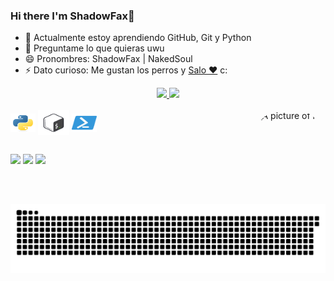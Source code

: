 ### Hi there I'm ShadowFax👋

- 🌱 Actualmente estoy aprendiendo GitHub, Git y Python  
- 💬 Preguntame lo que quieras uwu
- 😄 Pronombres: ShadowFax | NakedSoul
- ⚡ Dato curioso: Me gustan los perros y [Salo ♥](https://github.com/SayagoDev) c:

<div align="center">
  <a href="https://github.com/shadowfaxumu">
  <img height="180em" src="https://github-readme-stats.vercel.app/api?username=shadowfaxumu&show_icons=true&theme=synthwave&include_all_commits=true&count_private=true"/>
  <img height="180em" src="https://github-readme-stats.vercel.app/api/top-langs/?username=shadowfaxumu&layout=compact&langs_count=7&theme=synthwave"/>
  </a>
</div>

<div style="display: inline;"><br>
  <img align="center" alt="Python icon" height="30" width="40" src="https://raw.githubusercontent.com/devicons/devicon/master/icons/python/python-original.svg">
  <img align="center" alt="Bash icon" height="40" width="50" src="https://raw.githubusercontent.com/SayagoDev/icons/main/bash.svg">
  <img align="center" alt="PowerShell icon" height="30" width="40"src="https://raw.githubusercontent.com/SayagoDev/icons/main/powershell.svg">


  <img align="right" alt="A picture of me" height="150em" style="border-radius:50px;" src="https://i.picasion.com/pic91/7381321b5a33f2457809d64ad42a3cc4.gif"> 
</div>

##


<div> 
  <a href="https://instagram.com/ShadowFaxumu" target="_blank"><img src="https://img.shields.io/badge/-Instagram-%23E4405F?style=for-the-badge&logo=instagram&logoColor=white" target="_blank"></a>
 <a href="https://discord.gg/BgFAWGSq7z" target="_blank"><img src="https://img.shields.io/badge/Discord-7289DA?style=for-the-badge&logo=discord&logoColor=white" target="_blank"></a> 
  <a href = "mailto:paulina151214@gmail.com"><img src="https://img.shields.io/badge/-Gmail-%23333?style=for-the-badge&logo=gmail&logoColor=white" target="_blank"></a>
  
  ![Snake animation](https://github.com/ShadowFaxumu/shadowfaxumu/blob/output/github-contribution-grid-snake.svg)
</div>
